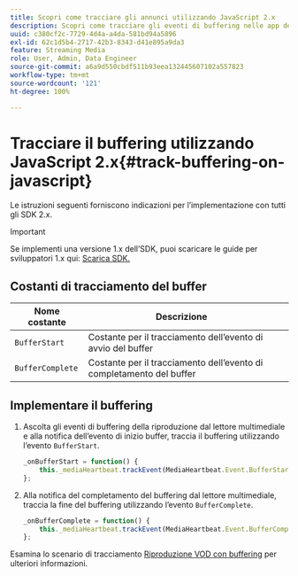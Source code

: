 ```yaml
---
title: Scopri come tracciare gli annunci utilizzando JavaScript 2.x
description: Scopri come tracciare gli eventi di buffering nelle app del browser (JS).
uuid: c380cf2c-7729-4d4a-a4da-581bd94a5896
exl-id: 62c1d5b4-2717-42b3-8343-d41e895a9da3
feature: Streaming Media
role: User, Admin, Data Engineer
source-git-commit: a6a9d550cbdf511b93eea132445607102a557823
workflow-type: tm+mt
source-wordcount: '121'
ht-degree: 100%

---
```


# Tracciare il buffering utilizzando JavaScript 2.x{#track-buffering-on-javascript}

Le istruzioni seguenti forniscono indicazioni per l’implementazione con tutti gli SDK 2.x.

>[!IMPORTANT]
>
>Se implementi una versione 1.x dell’SDK, puoi scaricare le guide per sviluppatori 1.x qui: [Scarica SDK.](/help/getting-started/download-sdks.md)

## Costanti di tracciamento del buffer

| Nome costante | Descrizione     |
|---|---|
| `BufferStart` | Costante per il tracciamento dell’evento di avvio del buffer |
| `BufferComplete` | Costante per il tracciamento dell’evento di completamento del buffer |

## Implementare il buffering

1. Ascolta gli eventi di buffering della riproduzione dal lettore multimediale e alla notifica dell’evento di inizio buffer, traccia il buffering utilizzando l’evento `BufferStart`.

   ```js
   _onBufferStart = function() {
       this._mediaHeartbeat.trackEvent(MediaHeartbeat.Event.BufferStart);
   };
   ```

1. Alla notifica del completamento del buffering dal lettore multimediale, traccia la fine del buffering utilizzando l’evento `BufferComplete`.

   ```js
   _onBufferComplete = function() {
       this._mediaHeartbeat.trackEvent(MediaHeartbeat.Event.BufferComplete);
   };
   ```

Esamina lo scenario di tracciamento [Riproduzione VOD con buffering](/help/use-cases/tracking-scenarios/vod-buffering.md) per ulteriori informazioni.
